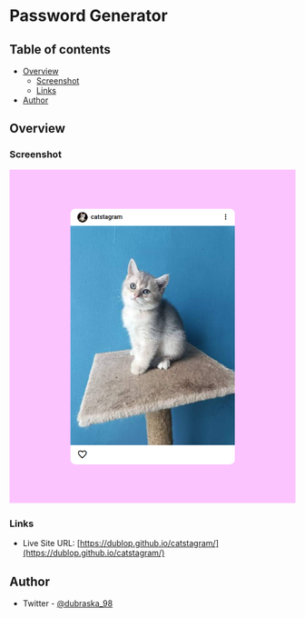 # Password Generator

## Table of contents

- [Overview](#overview)
  - [Screenshot](#screenshot)
  - [Links](#links)
- [Author](#author)


## Overview

### Screenshot

![](./img/screenshot.png)


### Links

- Live Site URL: [https://dublop.github.io/catstagram/](https://dublop.github.io/catstagram/)


## Author

- Twitter - [@dubraska_98](https://www.twitter.com/dubraska_98)
